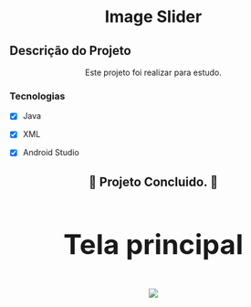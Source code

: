 <h1 align="center">Image Slider</h1>


## Descrição do Projeto
<p align="center">Este projeto foi realizar para estudo.</p>

### Tecnologias

- [x] Java
- [x] XML
- [x] Android Studio


<h2 align="center"> 
	 🚀 Projeto Concluido. 🚀
</h4>


<h3 align="center" style="font-size: 3rem";>Tela principal</h3>

<p align="center">
<img src="https://user-images.githubusercontent.com/79487813/150208803-c5c3ce14-cbba-4f23-942b-6791567801b7.gif"/>
</P>
